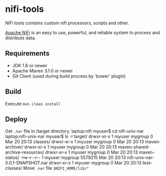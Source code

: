 # nifi-tools
NiFi tools contains custom nifi processors, scripts and other.

[Apache NiFi](https://github.com/apache/nifi) is an easy to use, powerful, and reliable system to process and distribute data.

## Requirements
* JDK 1.8 or newer
* Apache Maven 3.1.0 or newer
* Git Client (used during build process by 'bower' plugin)

## Build
Execute `mvn clean install`

## Deploy 
Get `.nar` file in /target directory.
    laptop:nifi myuser$ cd nifi-unix-nar
    laptop:nifi-unix-nar myuser$ ls -l target/
    drwxr-xr-x 1 myuser mygroup       0 Mar 20 20:13 classes/
    drwxr-xr-x 1 myuser mygroup       0 Mar 20 20:13 maven-archiver/
    drwxr-xr-x 1 myuser mygroup       0 Mar 20 20:13 maven-shared-archive-resources/
    drwxr-xr-x 1 myuser mygroup       0 Mar 20 20:13 maven-status/
    -rw-r--r-- 1 myuser mygroup 5579215 Mar 20 20:13 nifi-unix-nar-0.0.1-SNAPSHOT.nar
    drwxr-xr-x 1 myuser mygroup       0 Mar 20 20:13 test-classes/
Move `.nar` file `$NIFI_HOME/lib/*`
